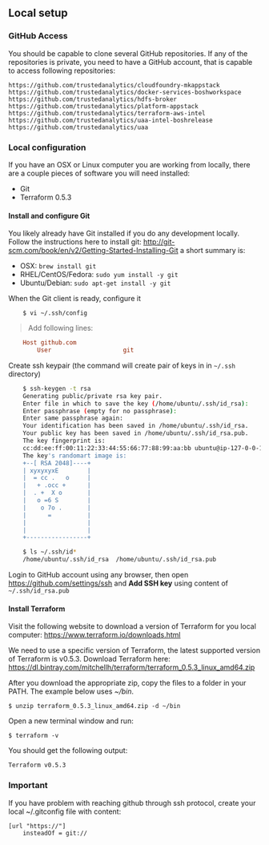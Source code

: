 ## Local setup
### GitHub Access

You should be capable to clone several GitHub repositories. If any of the repositories is private, you need to have a GitHub account, that is capable to access following repositories:

    https://github.com/trustedanalytics/cloudfoundry-mkappstack
    https://github.com/trustedanalytics/docker-services-boshworkspace
    https://github.com/trustedanalytics/hdfs-broker
    https://github.com/trustedanalytics/platform-appstack
    https://github.com/trustedanalytics/terraform-aws-intel
    https://github.com/trustedanalytics/uaa-intel-boshrelease
    https://github.com/trustedanalytics/uaa

### Local configuration

If you have an OSX or Linux computer you are working from locally, there are a couple pieces of software you will need installed:
 - Git
 - Terraform 0.5.3

#### Install and configure Git
You likely already have Git installed if you do any development locally.  Follow the instructions here to install git: http://git-scm.com/book/en/v2/Getting-Started-Installing-Git a short summary is:
 - OSX: `brew install git`
 - RHEL/CentOS/Fedora: `sudo yum install -y git`
 - Ubuntu/Debian: `sudo apt-get install -y git`

When the Git client is ready, configure it

`    $ vi ~/.ssh/config`

>Add following lines:
```ini
    Host github.com
        User                    git
```

Create ssh keypair (the command will create pair of keys in in `~/.ssh` directory)
```bash
    $ ssh-keygen -t rsa
    Generating public/private rsa key pair.
    Enter file in which to save the key (/home/ubuntu/.ssh/id_rsa):
    Enter passphrase (empty for no passphrase):
    Enter same passphrase again:
    Your identification has been saved in /home/ubuntu/.ssh/id_rsa.
    Your public key has been saved in /home/ubuntu/.ssh/id_rsa.pub.
    The key fingerprint is:
    cc:dd:ee:ff:00:11:22:33:44:55:66:77:88:99:aa:bb ubuntu@ip-127-0-0-1
    The key's randomart image is:
    +--[ RSA 2048]----+
    | xyxyxyxE        |
    |  = cc .   o     |
    |   + .occ +      |
    |  . +  X o       |
    |   o =6 S        |
    |    o 7o .       |
    |      =          |
    |                 |
    |                 |
    +-----------------+
```
```bash
    $ ls ~/.ssh/id*
    /home/ubuntu/.ssh/id_rsa  /home/ubuntu/.ssh/id_rsa.pub
```
Login to GitHub account using any browser, then open https://github.com/settings/ssh and **Add SSH key** using content of `~/.ssh/id_rsa.pub`

#### Install Terraform

Visit the following website to download a version of Terraform for you local computer: https://www.terraform.io/downloads.html

We need to use a specific version of Terraform, the latest supported version of Terraform is v0.5.3.  Download Terraform here: https://dl.bintray.com/mitchellh/terraform/terraform_0.5.3_linux_amd64.zip

After you download the appropriate zip, copy the files to a folder in your PATH. The example below uses _~/bin_. 

    $ unzip terraform_0.5.3_linux_amd64.zip -d ~/bin

Open a new terminal window and run:

    $ terraform -v

You should get the following output:

    Terraform v0.5.3

### Important

If you have problem with reaching github through ssh protocol, 
create your local ~/.gitconfig file with content:
```
[url "https://"]
    insteadOf = git://
```